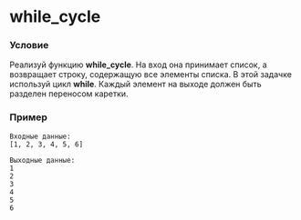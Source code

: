 # while_cycle

### **Условие**

Реализуй функцию **while_cycle**. На вход она принимает список, а возвращает строку, содержащую все элементы списка. В этой задачке используй цикл **while**. Каждый элемент на выходе должен быть разделен переносом каретки.

### Пример

```
Входные данные:
[1, 2, 3, 4, 5, 6]

Выходные данные:
1
2
3
4
5
6

```